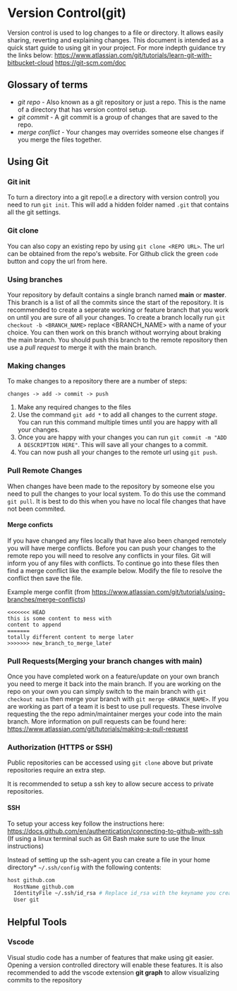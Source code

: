 # Version Control(git)

Version control is used to log changes to a file or directory. It allows easily sharing, reverting and explaining changes.
This document is intended as a quick start guide to using git in your project. For more indepth guidance try the links below:
https://www.atlassian.com/git/tutorials/learn-git-with-bitbucket-cloud
https://git-scm.com/doc


## Glossary of terms

 - *git repo* - Also known as a git repository or just a repo. This is the name of a directory that has version control setup.
 - *git commit* - A git commit is a group of changes that are saved to the repo. 
 - *merge conflict* - Your changes may overrides someone else changes if you merge the files together.

## Using Git

### Git init

To turn a directory into a git repo(I.e a directory with version control) you need to run `git init`. This will add a hidden folder named `.git` that contains all the git settings.


### Git clone

You can also copy an existing repo by using `git clone <REPO URL>`. The url can be obtained from the repo's website. For Github click the green `code` button and copy the url from here.

### Using branches

Your repository by default contains a single branch named **main** or **master**. This branch is a list of all the commits since the start of the repository.
It is recommended to create a seperate working or feature branch that you work on until you are sure of all your changes.
To create a branch locally run `git checkout -b <BRANCH_NAME>` replace <BRANCH_NAME> with a name of your choice. 
You can then work on this branch without worrying about braking the main branch. You should push this branch to the remote repository then use a *pull request* to merge it with the main branch.

### Making changes

To make changes to a repository there are a number of steps:

`changes -> add -> commit -> push`

1) Make any required changes to the files
2) Use the command `git add *` to add all changes to the current *stage*. You can run this command multiple times until you are happy with all your changes.
3) Once you are happy with your changes you can run `git commit -m "ADD A DESCRIPTION HERE"`. This will save all your changes to a commit.
4) You can now push all your changes to the remote url using `git push`.

### Pull Remote Changes

When changes have been made to the repository by someone else you need to pull the changes to your local system. 
To do this use the command `git pull`. It is best to do this when you have no local file changes that have not been commited.

#### Merge conficts
If you have changed any files locally that have also been changed remotely you will have merge conflicts.
Before you can push your changes to the remote repo you will need to resolve any conflicts in your files. 
Git will inform you of any files with conflicts. To continue go into these files then find a merge conflict like the example below.
Modify the file to resolve the conflict then save the file.

Example merge conflit (from https://www.atlassian.com/git/tutorials/using-branches/merge-conflicts)
```
<<<<<<< HEAD
this is some content to mess with
content to append
=======
totally different content to merge later
>>>>>>> new_branch_to_merge_later
```

### Pull Requests(Merging your branch changes with main)
Once you have completed work on a feature/update on your own branch you need to merge it back into the main branch.
If you are working on the repo on your own you can simply switch to the main branch with `git checkout main` then merge your branch
with `git merge <BRANCH_NAME>`.
If you are working as part of a team it is best to use pull requests. These involve requesting the the repo admin/maintainer merges your code into the main branch.
More information on pull requests can be found here: https://www.atlassian.com/git/tutorials/making-a-pull-request

### Authorization (HTTPS or SSH)

Public repositories can be accessed using `git clone` above but private repositories require an extra step.

It is recommended to setup a ssh key to allow secure access to private repositories.

#### SSH
To setup your access key follow the instructions here: https://docs.github.com/en/authentication/connecting-to-github-with-ssh
(If using a linux terminal such as Git Bash make sure to use the linux instructions)

Instead of setting up the ssh-agent you can create a file in your home directory*  `~/.ssh/config` with the following contents:
```sh
host github.com
  HostName github.com
  IdentityFile ~/.ssh/id_rsa # Replace id_rsa with the keyname you created
  User git
```

## Helpful Tools

### Vscode

Visual studio code has a number of features that make using git easier. Opening a version controlled directory will enable these features.
It is also recommended to add the vscode extension **git graph** to allow visualizing commits to the repository
